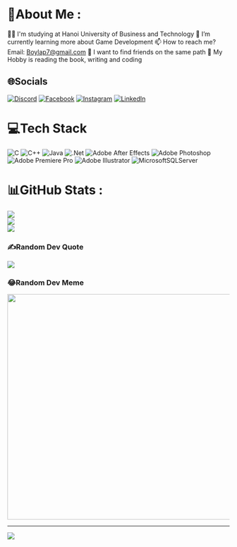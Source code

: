 # 💫About Me :
👨‍🎓  I'm studying at Hanoi University of Business and Technology
🎲  I’m currently learning more about Game Development
📫 How to reach me? Email: Boylap7@gmail.com
🤩 I want to find friends on the same path
🏓 My Hobby is reading the book, writing and coding 



## 🌐Socials
[![Discord](https://img.shields.io/badge/Discord-%237289DA.svg?logo=discord&logoColor=white)](htttps://discord.gg/lap#3514) [![Facebook](https://img.shields.io/badge/Facebook-%231877F2.svg?logo=Facebook&logoColor=white)](https://www.facebook.com/lap.luc.509/) [![Instagram](https://img.shields.io/badge/Instagram-%23E4405F.svg?logo=Instagram&logoColor=white)](https://instagram.com/https://www.instagram.com/lap.luc.509/) [![LinkedIn](https://img.shields.io/badge/LinkedIn-%230077B5.svg?logo=linkedin&logoColor=white)](https://linkedin.com/in/https://www.linkedin.com/in/lap-luc-a5116b229/) 

# 💻Tech Stack
![C](https://img.shields.io/badge/c-%2300599C.svg?style=flat-square&logo=c&logoColor=white) ![C++](https://img.shields.io/badge/c++-%2300599C.svg?style=flat-square&logo=c%2B%2B&logoColor=white) ![Java](https://img.shields.io/badge/java-%23ED8B00.svg?style=flat-square&logo=java&logoColor=white) ![.Net](https://img.shields.io/badge/.NET-5C2D91?style=flat-square&logo=.net&logoColor=white) ![Adobe After Effects](https://img.shields.io/badge/Adobe%20After%20Effects-9999FF.svg?style=flat-square&logo=Adobe%20After%20Effects&logoColor=white) ![Adobe Photoshop](https://img.shields.io/badge/adobephotoshop-%2331A8FF.svg?style=flat-square&logo=adobephotoshop&logoColor=white) ![Adobe Premiere Pro](https://img.shields.io/badge/Adobe%20Premiere%20Pro-9999FF.svg?style=flat-square&logo=Adobe%20Premiere%20Pro&logoColor=white) ![Adobe Illustrator](https://img.shields.io/badge/adobeillustrator-%23FF9A00.svg?style=flat-square&logo=adobeillustrator&logoColor=white) ![MicrosoftSQLServer](https://img.shields.io/badge/Microsoft%20SQL%20Sever-CC2927?style=flat-square&logo=microsoft%20sql%20server&logoColor=white)
# 📊GitHub Stats :
![](https://github-readme-stats.vercel.app/api?username=luclap123&theme=tokyonight&hide_border=false&include_all_commits=true&count_private=false)<br/>
![](https://github-readme-streak-stats.herokuapp.com/?user=luclap123&theme=tokyonight&hide_border=false)<br/>
![](https://github-readme-stats.vercel.app/api/top-langs/?username=luclap123&theme=tokyonight&hide_border=false&include_all_commits=true&count_private=false&layout=compact)

### ✍️Random Dev Quote
![](https://quotes-github-readme.vercel.app/api?type=horizontal&theme=radical)

### 😂Random Dev Meme
<img src="https://random-memer.herokuapp.com/" width="512px"/>

---
[![](https://visitcount.itsvg.in/api?id=luclap123&icon=0&color=0)](https://visitcount.itsvg.in)
